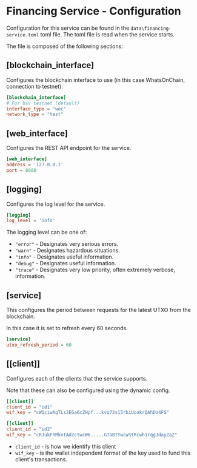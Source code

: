 # Financing Service - Configuration

Configuration for this service can be found in the `data\financing-service.toml` toml file.
The toml file is read when the service starts.

The file is composed of the following sections:

## [blockchain_interface]
Configures the blockchain interface to use (in this case WhatsOnChain, connection to testnet).
```TOML
[blockchain_interface]
# For bsv testnet (default)
interface_type = "woc"
network_type = "test"
```
## [web_interface]
Configures the REST API endpoint for the service.
```TOML
[web_interface]
address = '127.0.0.1'
port = 8080
```
## [logging]
Configures the log level for the service.
```TOML
[logging]
log_level = 'info'
```
The logging level can be one of:
* `"error"` - Designates very serious errors.
* `"warn"` - Designates hazardous situations.
* `"info"` - Designates useful information.
* `"debug"` - Designates useful information.
* `"trace"` - Designates very low priority, often extremely verbose, information.


## [service]

This configures the period between requests for the latest UTXO from the blockchain. 

In this case it is set to refresh every 60 seconds.
```TOML
[service]
utxo_refresh_period = 60
```

## [[client]]
Configures each of the clients that the service supports.

Note that these can also be configured using the dynamic config.

```TOML
[[client]]
client_id = "id1"
wif_key = "cW1ciwAgTLs2EGa6cZHpf...kvq72s15rbiUonkrQAhDU4FG"

[[client]]
client_id = "id2"
wif_key = "cRJukFhMkntAdZctwcW6.....GTaBTYwcwStRcwh1rqgJdayZa2"
```
* `client_id` - is how we identify this client
* `wif_key` - is the wallet independent format of the key used to fund this client's transactions.